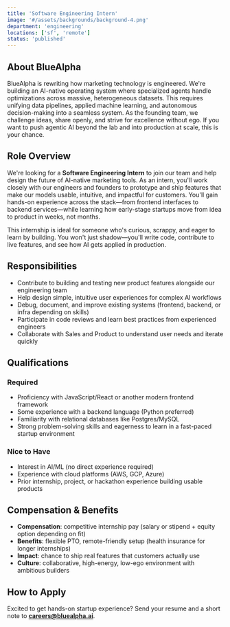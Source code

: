 ```yaml
---
title: 'Software Engineering Intern'
image: '#/assets/backgrounds/background-4.png'
department: 'engineering'
locations: ['sf', 'remote']
status: 'published'
---
```


## About BlueAlpha

BlueAlpha is rewriting how marketing technology is engineered. We're building an AI-native operating system where specialized agents handle optimizations across massive, heterogeneous datasets. This requires unifying data pipelines, applied machine learning, and autonomous decision-making into a seamless system. As the founding team, we challenge ideas, share openly, and strive for excellence without ego. If you want to push agentic AI beyond the lab and into production at scale, this is your chance.

## Role Overview

We're looking for a **Software Engineering Intern** to join our team and help design the future of AI-native marketing tools. As an intern, you'll work closely with our engineers and founders to prototype and ship features that make our models usable, intuitive, and impactful for customers. You'll gain hands-on experience across the stack—from frontend interfaces to backend services—while learning how early-stage startups move from idea to product in weeks, not months.

This internship is ideal for someone who's curious, scrappy, and eager to learn by building. You won't just shadow—you'll write code, contribute to live features, and see how AI gets applied in production.

## Responsibilities

- Contribute to building and testing new product features alongside our engineering team
- Help design simple, intuitive user experiences for complex AI workflows
- Debug, document, and improve existing systems (frontend, backend, or infra depending on skills)
- Participate in code reviews and learn best practices from experienced engineers
- Collaborate with Sales and Product to understand user needs and iterate quickly

## Qualifications

### Required

- Proficiency with JavaScript/React or another modern frontend framework
- Some experience with a backend language (Python preferred)
- Familiarity with relational databases like Postgres/MySQL
- Strong problem-solving skills and eagerness to learn in a fast-paced startup environment

### Nice to Have

- Interest in AI/ML (no direct experience required)
- Experience with cloud platforms (AWS, GCP, Azure)
- Prior internship, project, or hackathon experience building usable products

## Compensation & Benefits

- **Compensation**: competitive internship pay (salary or stipend + equity option depending on fit)
- **Benefits**: flexible PTO, remote-friendly setup (health insurance for longer internships)
- **Impact**: chance to ship real features that customers actually use
- **Culture**: collaborative, high-energy, low-ego environment with ambitious builders

## How to Apply

Excited to get hands-on startup experience? Send your resume and a short note to **careers@bluealpha.ai**.
